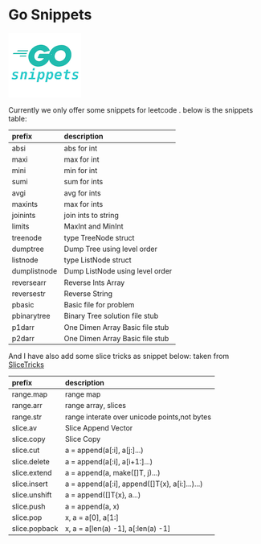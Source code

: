 # Go Snippets 
![Logo](https://github.com/banxi1988/vscode-go-snippets/blob/master/images/logo.png?raw=true)

Currently we only offer some snippets for leetcode . below is the snippets table:

| prefix | description |
| :----- | :------ |
| absi | abs for int |
| maxi | max for int |
| mini | min for int |
| sumi | sum for ints |
| avgi | avg for ints |
| maxints | max for ints |
| joinints | join ints to string |
| limits | MaxInt and MinInt |
| treenode | type TreeNode struct |
| dumptree | Dump Tree using level order |
| listnode | type ListNode struct |
| dumplistnode | Dump ListNode using level order |
| reversearr | Reverse Ints Array |
| reversestr | Reverse String |
| pbasic | Basic file for problem |
| pbinarytree | Binary Tree solution file stub |
| p1darr | One Dimen Array Basic file stub |
| p2darr | One Dimen Array Basic file stub |


And I have also add some slice tricks as snippet below:
taken from [SliceTricks](https://github.com/golang/go/wiki/SliceTricks)

| prefix | description |
| :----- | :------ |
| range.map | range map |
| range.arr | range array, slices |
| range.str | range interate over unicode points,not bytes |
| slice.av | Slice Append Vector |
| slice.copy | Slice Copy |
| slice.cut | a = append(a[:i], a[j:]...) |
| slice.delete | a = append(a[:i], a[i+1:]...) |
| slice.extend | a = append(a, make([]T, j)...) |
| slice.insert | a = append(a[:i], append([]T{x}, a[i:]...)...) |
| slice.unshift | a = append([]T{x}, a...) |
| slice.push | a = append(a, x) |
| slice.pop | x, a = a[0], a[1:] |
| slice.popback | x, a = a[len(a) -1], a[:len(a) -1] |
